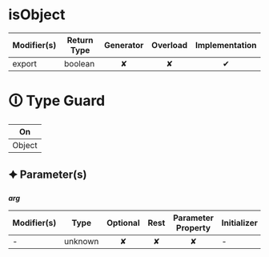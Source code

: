 # isObject

| Modifier(s)                            | Return Type                    | Generator                        | Overload                         | Implementation                        |
|----------------------------------------|--------------------------------|:--------------------------------:|:--------------------------------:|:-------------------------------------:|
| export | boolean | ✘ | ✘  | ✔ |

# &#128712; Type Guard

| On                             |
|--------------------------------|
| Object |

## &#128966; Parameter(s)

_**arg**_

| Modifier(s)                              | Type                        | Optional                           | Rest                          | Parameter Property                          | Initializer                       |
|------------------------------------------|-----------------------------|:----------------------------------:|:-----------------------------:|:-------------------------------------------:|-----------------------------------|
| - | unknown | ✘  | ✘ | ✘ | - |